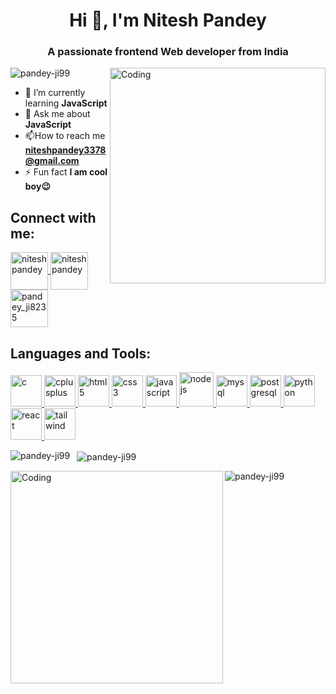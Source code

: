 <h1 align="center">Hi 👋, I'm Nitesh Pandey</h1>
<h3 align="center">A passionate frontend Web developer from India</h3>
<img  align="right" width="345" src="https://cdn.dribbble.com/users/2131993/screenshots/4948736/media/45dceb640723d72436c427add7966cf8.gif" alt="Coding">


<p align="left">
  <img
    src="https://komarev.com/ghpvc/?username=pandey-ji99&label=Profile%20views&color=0e75b6&style=flat"
    alt="pandey-ji99"
  />
</p>

- 🌱 I’m currently learning **JavaScript** 
-  💬 Ask me about **JavaScript** 
-  📫How to reach me **niteshpandey3378@gmail.com** 
-  ⚡ Fun fact **I am cool boy😉** 

<h2 align="left"  >Connect with me:</h3>
<p align="left">
  <a href="https://linkedin.com/in/nitesh pandey" target="blank" >
    <img
      align="center"
      src="https://cliply.co/wp-content/uploads/2021/02/372102050_LINKEDIN_ICON_TRANSPARENT_1080.gif"
      alt="nitesh pandey"
      height="60"
      width="60"
  />
</a>
  <a
    href="https://www.facebook.com/profile.php?id=100051030384358"
    target="blank"
    ><img
      align="center"
      src="https://cliply.co/wp-content/uploads/2019/07/371907490_FACEBOOK_ICON_TRANSPARENT_400.gif"
      alt="nitesh pandey"
      height="60"
      width="60"
  /></a>
  <a href="https://www.instagram.com/pandey_ji8235/" target="blank"
    ><img
      align="center"
      src="https://cliply.co/wp-content/uploads/2019/07/371907300_INSTAGRAM_ICON_TRANSPARENT_400.gif"
      alt="pandey_ji8235"
      height="60"
      width="60"
  /></a>
</p>

<h2 align="left">Languages and Tools:</h3>
<p align="left">
  <a href="#" target="_blank" rel="noreferrer">
    <img
      src="https://cdn-icons-png.flaticon.com/128/3665/3665923.png"
      alt="c"
      width="50"
      height="50"
    />
  </a>
  <a href="#" target="_blank" rel="noreferrer">
    <img
      src="https://cdn-icons-png.flaticon.com/128/6132/6132222.png"
      alt="cplusplus"
      width="50"
      height="50"
    />
  </a>
  <a href="#" target="_blank" rel="noreferrer">
    <img
      src="https://cdn-icons-png.flaticon.com/128/1051/1051277.png"
      alt="html5"
      width="50"
      height="50"
    />
  </a>
  <a href="#" target="_blank" rel="noreferrer">
    <img
      src="https://cdn-icons-png.flaticon.com/128/732/732190.png"
      alt="css3"
      width="50"
      height="50"
    />
  </a>

  <a href="#" target="_blank" rel="noreferrer">
    <img
      src="https://cdn-icons-png.flaticon.com/128/1199/1199124.png"
      alt="javascript"
      width="50"
      height="50"
    />
  </a>

  <a href="#" target="_blank" rel="noreferrer">
    <img
      src="https://cdn-icons-png.flaticon.com/128/15379/15379746.png"
      alt="nodejs"
      width="55"
      height="55"
    />
  </a>
  <a href="#" target="_blank" rel="noreferrer">
    <img
      src="https://cdn-icons-png.flaticon.com/128/15474/15474209.png"
      alt="mysql"
      width="50"
      height="50"
    />
  </a>

  <a href="#" target="_blank" rel="noreferrer">
    <img
      src="https://cdn-icons-png.flaticon.com/128/5968/5968342.png"
      alt="postgresql"
      width="50"
      height="50"
    />
  </a>
  <a href="#" target="_blank" rel="noreferrer">
    <img
      src="https://cdn-icons-png.flaticon.com/128/3788/3788761.png"
      alt="python"
      width="50"
      height="50"
    />
  </a>
  <a href="#" target="_blank" rel="noreferrer">
    <img
      src="https://cdn-icons-png.flaticon.com/128/1126/1126012.png"
      alt="react"
      width="50"
      height="50"
    />
  </a>
  <a href="https://tailwindcss.com/" target="_blank" rel="noreferrer">
    <img
      src="https://www.vectorlogo.zone/logos/tailwindcss/tailwindcss-icon.svg"
      alt="tailwind"
      width="50"
      height="50"
    />
  </a>
</p>

<p>
  <img
    align="left"
    src="https://github-readme-stats.vercel.app/api/top-langs?username=pandey-ji99&show_icons=true&locale=en&layout=compact"
    alt="pandey-ji99" />
</p>

<p>
  &nbsp;
  <img
    align="center"
    src="https://github-readme-stats.vercel.app/api?username=pandey-ji99&show_icons=true&locale=en"
    alt="pandey-ji99"
  />
</p>

<img  align="left" width="340" src="https://c.tenor.com/rePDfDWO3XoAAAAd/hacking.gif" alt="Coding">
<p>
  <img
    align="center"
    src="https://github-readme-streak-stats.herokuapp.com/?user=pandey-ji99&"
    alt="pandey-ji99"
  />
</p>
